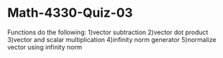 # Math-4330-Quiz-03
Functions do the following:
1)vector subtraction
2)vector dot product 
3)vector and scalar multiplication
4)infinity norm generator 
5)normalize vector using infinity norm 
